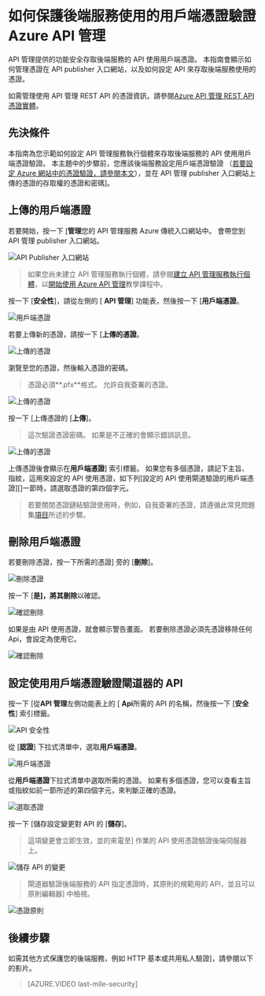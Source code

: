 <properties 
    pageTitle="如何保護後端服務使用的用戶端憑證驗證 Azure API 管理" 
    description="瞭解如何保護 Azure API 管理中使用用戶端憑證驗證的後端服務。" 
    services="api-management" 
    documentationCenter="" 
    authors="steved0x" 
    manager="erikre" 
    editor=""/>

<tags 
    ms.service="api-management" 
    ms.workload="mobile" 
    ms.tgt_pltfrm="na" 
    ms.devlang="na" 
    ms.topic="article" 
    ms.date="10/25/2016" 
    ms.author="sdanie"/>

# <a name="how-to-secure-back-end-services-using-client-certificate-authentication-in-azure-api-management"></a>如何保護後端服務使用的用戶端憑證驗證 Azure API 管理

API 管理提供的功能安全存取後端服務的 API 使用用戶端憑證。 本指南會顯示如何管理憑證在 API publisher 入口網站，以及如何設定 API 來存取後端服務使用的憑證。

如需管理使用 API 管理 REST API 的憑證資訊，請參閱[Azure API 管理 REST API 憑證實體][]。

## <a name="prerequisites"></a>先決條件

本指南為您示範如何設定 API 管理服務執行個體來存取後端服務的 API 使用用戶端憑證驗證。 本主題中的步驟前，您應該後端服務設定用戶端憑證驗證 （[若要設定 Azure 網站中的憑證驗證，請參閱本文][]），並在 API 管理 publisher 入口網站上傳的憑證的存取權的憑證和密碼]。

## <a name="step1"></a>上傳的用戶端憑證

若要開始，按一下 [**管理**您的 API 管理服務 Azure 傳統入口網站中。 會帶您到 API 管理 publisher 入口網站。

![API Publisher 入口網站][api-management-management-console]

>如果您尚未建立 API 管理服務執行個體，請參閱[建立 API 管理服務執行個體][]，以[開始使用 Azure API 管理][]教學課程中。

按一下 [**安全性**]，請從左側的 [ **API 管理**] 功能表，然後按一下 [**用戶端憑證**。

![用戶端憑證][api-management-security-client-certificates]

若要上傳新的憑證，請按一下 [**上傳的憑證**。

![上傳的憑證][api-management-upload-certificate]

瀏覽至您的憑證，然後輸入憑證的密碼。

>憑證必須**.pfx**格式。 允許自我簽署的憑證。

![上傳的憑證][api-management-upload-certificate-form]

按一下 [上傳憑證的 [**上傳**]。

>這次驗證憑證密碼。 如果是不正確的會顯示錯誤訊息。

![上傳的憑證][api-management-certificate-uploaded]

上傳憑證後會顯示在**用戶端憑證**] 索引標籤。 如果您有多個憑證，請記下主旨、 指紋，這用來設定的 API 使用憑證，如下列[設定的 API 使用閘道驗證的用戶端憑證][]一節時，請選取憑證的第四個字元。

>若要關閉憑證鏈結驗證使用時，例如，自我簽署的憑證，請遵循此常見問題集[項目](api-management-faq.md#can-i-use-a-self-signed-ssl-certificate-for-a-back-end)所述的步驟。

## <a name="step1a"></a>刪除用戶端憑證

若要刪除憑證，按一下所需的憑證] 旁的 [**刪除**]。

![刪除憑證][api-management-certificate-delete]

按一下 [**是]，將其刪除**以確認。

![確認刪除][api-management-confirm-delete]

如果是由 API 使用憑證，就會顯示警告畫面。 若要刪除憑證必須先憑證移除任何 Api，會設定為使用它。

![確認刪除][api-management-confirm-delete-policy]

## <a name="step2"></a>設定使用用戶端憑證驗證閘道器的 API

按一下 [從**API 管理**左側功能表上的 [ **Api**所需的 API 的名稱，然後按一下 [**安全性**] 索引標籤。

![API 安全性][api-management-api-security]

從 [**認證**] 下拉式清單中，選取**用戶端憑證**。

![用戶端憑證][api-management-mutual-certificates]

從**用戶端憑證**下拉式清單中選取所需的憑證。 如果有多個憑證，您可以查看主旨或指紋如前一節所述的第四個字元，來判斷正確的憑證。

![選取憑證][api-management-select-certificate]

按一下 [儲存設定變更對 API 的 [**儲存**]。

>這項變更會立即生效，並的來電至] 作業的 API 使用憑證驗證後端伺服器上。

![儲存 API 的變更][api-management-save-api]

>閘道器驗證後端服務的 API 指定憑證時，其原則的規範用的 API，並且可以原則編輯器] 中檢視。

![憑證原則][api-management-certificate-policy]

## <a name="next-steps"></a>後續步驟

如需其他方式保護您的後端服務，例如 HTTP 基本或共用私人驗證]，請參閱以下的影片。

> [AZURE.VIDEO last-mile-security]

[api-management-management-console]: ./media/api-management-howto-mutual-certificates/api-management-management-console.png
[api-management-security-client-certificates]: ./media/api-management-howto-mutual-certificates/api-management-security-client-certificates.png
[api-management-upload-certificate]: ./media/api-management-howto-mutual-certificates/api-management-upload-certificate.png
[api-management-upload-certificate-form]: ./media/api-management-howto-mutual-certificates/api-management-upload-certificate-form.png
[api-management-certificate-uploaded]: ./media/api-management-howto-mutual-certificates/api-management-certificate-uploaded.png
[api-management-api-security]: ./media/api-management-howto-mutual-certificates/api-management-api-security.png
[api-management-mutual-certificates]: ./media/api-management-howto-mutual-certificates/api-management-mutual-certificates.png
[api-management-select-certificate]: ./media/api-management-howto-mutual-certificates/api-management-select-certificate.png
[api-management-save-api]: ./media/api-management-howto-mutual-certificates/api-management-save-api.png
[api-management-certificate-policy]: ./media/api-management-howto-mutual-certificates/api-management-certificate-policy.png
[api-management-certificate-delete]: ./media/api-management-howto-mutual-certificates/api-management-certificate-delete.png
[api-management-confirm-delete]: ./media/api-management-howto-mutual-certificates/api-management-confirm-delete.png
[api-management-confirm-delete-policy]: ./media/api-management-howto-mutual-certificates/api-management-confirm-delete-policy.png



[How to add operations to an API]: api-management-howto-add-operations.md
[How to add and publish a product]: api-management-howto-add-products.md
[Monitoring and analytics]: ../api-management-monitoring.md
[Add APIs to a product]: api-management-howto-add-products.md#add-apis
[Publish a product]: api-management-howto-add-products.md#publish-product
[開始使用 Azure API 管理]: api-management-get-started.md
[API Management policy reference]: api-management-policy-reference.md
[Caching policies]: api-management-policy-reference.md#caching-policies
[建立 API 管理服務執行個體]: api-management-get-started.md#create-service-instance

[Azure API 管理 REST API 憑證實體]: http://msdn.microsoft.com/library/azure/dn783483.aspx
[WebApp-GraphAPI-DotNet]: https://github.com/AzureADSamples/WebApp-GraphAPI-DotNet
[若要設定 Azure 網站中的憑證驗證，請參閱本文]: https://azure.microsoft.com/en-us/documentation/articles/app-service-web-configure-tls-mutual-auth/

[Prerequisites]: #prerequisites
[Upload a client certificate]: #step1
[Delete a client certificate]: #step1a
[設定使用用戶端憑證驗證閘道器的 API]: #step2
[Test the configuration by calling an operation in the Developer Portal]: #step3
[Next steps]: #next-steps


 
